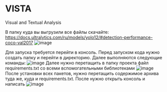 # VISTA
Visual and Textual Analysis

В папку куда вы выгрузили все файлы скачайте:
https://docs.ultralytics.com/ru/models/yolo12/#detection-performance-coco-val2017
![image](https://github.com/user-attachments/assets/82c85cb0-6680-4260-9d26-3552d3464409)

Для запуска требуется перейти в консоль. Перед запуском кода нужно создать папку и перейти в директорию. Далее выполняются следующие команды: 
![image](https://github.com/user-attachments/assets/1c6bd871-2605-465c-9dd6-40a7593b67ef)
Далее нужно перетащить в папку проекта файл requirements.txt со всеми вспомогательными библиотеками
![image](https://github.com/user-attachments/assets/025d9e4f-1f97-43b3-8313-c5312d5ec090)
После установки всех пакетов, нужно перетащить содержимое архива туда же, куда и requirements.txt. После нужно открыть консоль и написать 
![image](https://github.com/user-attachments/assets/3cbaeace-9875-4134-8807-46affe301bab)

